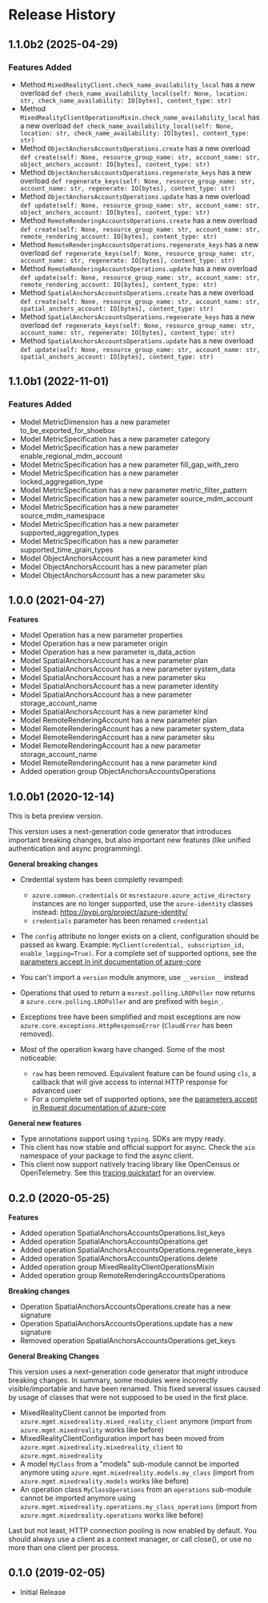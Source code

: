 # Release History

## 1.1.0b2 (2025-04-29)

### Features Added

  - Method `MixedRealityClient.check_name_availability_local` has a new overload `def check_name_availability_local(self: None, location: str, check_name_availability: IO[bytes], content_type: str)`
  - Method `MixedRealityClientOperationsMixin.check_name_availability_local` has a new overload `def check_name_availability_local(self: None, location: str, check_name_availability: IO[bytes], content_type: str)`
  - Method `ObjectAnchorsAccountsOperations.create` has a new overload `def create(self: None, resource_group_name: str, account_name: str, object_anchors_account: IO[bytes], content_type: str)`
  - Method `ObjectAnchorsAccountsOperations.regenerate_keys` has a new overload `def regenerate_keys(self: None, resource_group_name: str, account_name: str, regenerate: IO[bytes], content_type: str)`
  - Method `ObjectAnchorsAccountsOperations.update` has a new overload `def update(self: None, resource_group_name: str, account_name: str, object_anchors_account: IO[bytes], content_type: str)`
  - Method `RemoteRenderingAccountsOperations.create` has a new overload `def create(self: None, resource_group_name: str, account_name: str, remote_rendering_account: IO[bytes], content_type: str)`
  - Method `RemoteRenderingAccountsOperations.regenerate_keys` has a new overload `def regenerate_keys(self: None, resource_group_name: str, account_name: str, regenerate: IO[bytes], content_type: str)`
  - Method `RemoteRenderingAccountsOperations.update` has a new overload `def update(self: None, resource_group_name: str, account_name: str, remote_rendering_account: IO[bytes], content_type: str)`
  - Method `SpatialAnchorsAccountsOperations.create` has a new overload `def create(self: None, resource_group_name: str, account_name: str, spatial_anchors_account: IO[bytes], content_type: str)`
  - Method `SpatialAnchorsAccountsOperations.regenerate_keys` has a new overload `def regenerate_keys(self: None, resource_group_name: str, account_name: str, regenerate: IO[bytes], content_type: str)`
  - Method `SpatialAnchorsAccountsOperations.update` has a new overload `def update(self: None, resource_group_name: str, account_name: str, spatial_anchors_account: IO[bytes], content_type: str)`

## 1.1.0b1 (2022-11-01)

### Features Added

  - Model MetricDimension has a new parameter to_be_exported_for_shoebox
  - Model MetricSpecification has a new parameter category
  - Model MetricSpecification has a new parameter enable_regional_mdm_account
  - Model MetricSpecification has a new parameter fill_gap_with_zero
  - Model MetricSpecification has a new parameter locked_aggregation_type
  - Model MetricSpecification has a new parameter metric_filter_pattern
  - Model MetricSpecification has a new parameter source_mdm_account
  - Model MetricSpecification has a new parameter source_mdm_namespace
  - Model MetricSpecification has a new parameter supported_aggregation_types
  - Model MetricSpecification has a new parameter supported_time_grain_types
  - Model ObjectAnchorsAccount has a new parameter kind
  - Model ObjectAnchorsAccount has a new parameter plan
  - Model ObjectAnchorsAccount has a new parameter sku

## 1.0.0 (2021-04-27)

**Features**

  - Model Operation has a new parameter properties
  - Model Operation has a new parameter origin
  - Model Operation has a new parameter is_data_action
  - Model SpatialAnchorsAccount has a new parameter plan
  - Model SpatialAnchorsAccount has a new parameter system_data
  - Model SpatialAnchorsAccount has a new parameter sku
  - Model SpatialAnchorsAccount has a new parameter identity
  - Model SpatialAnchorsAccount has a new parameter storage_account_name
  - Model SpatialAnchorsAccount has a new parameter kind
  - Model RemoteRenderingAccount has a new parameter plan
  - Model RemoteRenderingAccount has a new parameter system_data
  - Model RemoteRenderingAccount has a new parameter sku
  - Model RemoteRenderingAccount has a new parameter storage_account_name
  - Model RemoteRenderingAccount has a new parameter kind
  - Added operation group ObjectAnchorsAccountsOperations

## 1.0.0b1 (2020-12-14)

This is beta preview version.

This version uses a next-generation code generator that introduces important breaking changes, but also important new features (like unified authentication and async programming).

**General breaking changes**

- Credential system has been completly revamped:

  - `azure.common.credentials` or `msrestazure.azure_active_directory` instances are no longer supported, use the `azure-identity` classes instead: https://pypi.org/project/azure-identity/
  - `credentials` parameter has been renamed `credential`

- The `config` attribute no longer exists on a client, configuration should be passed as kwarg. Example: `MyClient(credential, subscription_id, enable_logging=True)`. For a complete set of
  supported options, see the [parameters accept in init documentation of azure-core](https://github.com/Azure/azure-sdk-for-python/blob/main/sdk/core/azure-core/CLIENT_LIBRARY_DEVELOPER.md#available-policies)
- You can't import a `version` module anymore, use `__version__` instead
- Operations that used to return a `msrest.polling.LROPoller` now returns a `azure.core.polling.LROPoller` and are prefixed with `begin_`.
- Exceptions tree have been simplified and most exceptions are now `azure.core.exceptions.HttpResponseError` (`CloudError` has been removed).
- Most of the operation kwarg have changed. Some of the most noticeable:

  - `raw` has been removed. Equivalent feature can be found using `cls`, a callback that will give access to internal HTTP response for advanced user
  - For a complete set of
  supported options, see the [parameters accept in Request documentation of azure-core](https://github.com/Azure/azure-sdk-for-python/blob/main/sdk/core/azure-core/CLIENT_LIBRARY_DEVELOPER.md#available-policies)

**General new features**

- Type annotations support using `typing`. SDKs are mypy ready.
- This client has now stable and official support for async. Check the `aio` namespace of your package to find the async client.
- This client now support natively tracing library like OpenCensus or OpenTelemetry. See this [tracing quickstart](https://github.com/Azure/azure-sdk-for-python/tree/main/sdk/core/azure-core-tracing-opentelemetry) for an overview.

## 0.2.0 (2020-05-25)

**Features**

  - Added operation SpatialAnchorsAccountsOperations.list_keys
  - Added operation SpatialAnchorsAccountsOperations.get
  - Added operation SpatialAnchorsAccountsOperations.regenerate_keys
  - Added operation SpatialAnchorsAccountsOperations.delete
  - Added operation group MixedRealityClientOperationsMixin
  - Added operation group RemoteRenderingAccountsOperations

**Breaking changes**

  - Operation SpatialAnchorsAccountsOperations.create has a new signature
  - Operation SpatialAnchorsAccountsOperations.update has a new signature
  - Removed operation SpatialAnchorsAccountsOperations.get_keys

**General Breaking Changes**

This version uses a next-generation code generator that *might*
introduce breaking changes. In summary, some modules were incorrectly
visible/importable and have been renamed. This fixed several issues
caused by usage of classes that were not supposed to be used in the
first place.

  - MixedRealityClient cannot be imported from
    `azure.mgmt.mixedreality.mixed_reality_client` anymore (import from
    `azure.mgmt.mixedreality` works like before)
  - MixedRealityClientConfiguration import has been moved from
    `azure.mgmt.mixedreality.mixedreality_client`
    to `azure.mgmt.mixedreality`
  - A model `MyClass` from a "models" sub-module cannot be imported
    anymore using `azure.mgmt.mixedreality.models.my_class` (import from
    `azure.mgmt.mixedreality.models` works like before)
  - An operation class `MyClassOperations` from an `operations`
    sub-module cannot be imported anymore using
    `azure.mgmt.mixedreality.operations.my_class_operations` (import from
    `azure.mgmt.mixedreality.operations` works like before)

Last but not least, HTTP connection pooling is now enabled by default.
You should always use a client as a context manager, or call close(), or
use no more than one client per process.

## 0.1.0 (2019-02-05)

  - Initial Release
